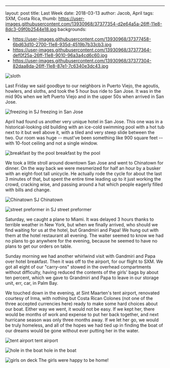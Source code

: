 ---
layout: post
title: Last Week
date: 2018-03-13
author: Jacob, April
tags: SXM, Costa Rica, 
thumb: https://user-images.githubusercontent.com/13930968/37377354-d2e64a5a-26ff-11e8-8dc3-09f0b2544e18.jpg
backgrounds:
- https://user-images.githubusercontent.com/13930968/37377458-6bd63d10-2700-11e8-935d-4519b7b33cb3.jpg
- https://user-images.githubusercontent.com/13930968/37377364-def0f25a-26ff-11e8-9010-96a3a4cd6c60.jpg
- https://user-images.githubusercontent.com/13930968/37377304-82daa8da-26ff-11e8-87e1-7c6340e3dc43.jpg

![sloth](https://user-images.githubusercontent.com/13930968/37377458-6bd63d10-2700-11e8-935d-4519b7b33cb3.jpg)

Last Friday we said goodbye to our neighbors in Puerto Viejo, the agoutis, howlers, and sloths, and took the 5 hour bus ride to San Jose.  It was in the mid 90s when we left Puerto Viejo and in the upper 50s when arrived in San Jose.

![freezing in SJ](https://user-images.githubusercontent.com/13930968/37377354-d2e64a5a-26ff-11e8-8dc3-09f0b2544e18.jpg)
freezing in San Jose

April had found us another very unique hotel in San Jose.  This one was in a historical-looking old building with an ice-cold swimming pool with a hot tub next to it but well above it, with a tiled and very steep slide between the two.  Our room was huge -- must've been something like 900 square feet -- with 10-foot ceiling and not a single window.

![breakfast by the pool](https://user-images.githubusercontent.com/13930968/37377293-6feb167e-26ff-11e8-8f8d-63b2baba3a50.jpg)
breakfast by the pool

We took a little stroll around downtown San Jose and went to Chinatown for dinner. On the way back we were mesmerized for half an hour by a busker with an eight-foot tall unicycle.  He actually rode the cycle for about the last 3 minutes of that, but spent the entire time leading up to it just working the crowd, cracking wise, and passing around a hat which people eagerly filled with bills and change.

![Chinatown SJ](https://user-images.githubusercontent.com/13930968/37377364-def0f25a-26ff-11e8-9010-96a3a4cd6c60.jpg)
Chinatown

![street preformer in SJ](https://user-images.githubusercontent.com/13930968/37377348-c51fe084-26ff-11e8-8b94-c9182dc75d0d.jpg)
street preformer

Saturday, we caught a plane to Miami.  It was delayed 3 hours thanks to terrible weather in New York, but when we finally arrived, who should we find waiting for us at the hotel, but Grandmiri and Papa!  We hung out with them at the hotel restaurant all evening.  The waiter seemed to know we had no plans to go anywhere for the evening, because he seemed to have no plans to get our orders on table.  

Sunday morning we had another whirlwind visit with Gandmiri and Papa over hotel breakfast.  Then it was off to the airport, for our flight to SXM.  We got all eight of our "carry-ons" stowed in the overhead compartments without difficulty, having reduced the contents of the girls' bags by about ten percent, which we gave to Grandmiri and Papa to leave in our storage unit, err, car, in Palm Bay.

We touched down in the evening, at Sint Maarten's tent airport, renovated courtesy of Irma, with  nothing but Costa Rican Colones (not one of the three accepted currencies here) ready to make some hard choices about our boat. Either way we went, it would not be easy. If we kept her, there would be months of work and expense to put her back together, and next hurricane season was only three months away. If we let her go, we would be truly homeless, and all of the hopes we had tied up in finding the boat of our dreams would be gone without ever putting her in the water. 

![tent airport](https://user-images.githubusercontent.com/13930968/37377342-ba6f6c0e-26ff-11e8-85d9-822348eda4c1.jpg)
tent airport

![hole in the boat](https://user-images.githubusercontent.com/13930968/37377304-82daa8da-26ff-11e8-87e1-7c6340e3dc43.jpg)
hole in the boat

![girls on deck](https://user-images.githubusercontent.com/13930968/37377325-9d684a36-26ff-11e8-9c79-1e0f59b79802.jpg)
The girls were happy to be home! 
